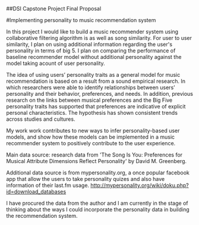 ##DSI Capstone Project Final Proposal


#Implementing personality to music recommendation system


In this project I would like to build a music recommender system using collaborative filtering algorithm is as well as song similarity. For user to user similarity, I plan on using additional information regarding the user's personality in terms of big 5. I plan on comparing the performance of baseline recommender model without additional personality against the model taking acount of user personality. 


 The idea of using users’ personality traits as a general model for music recommendation is based on a result from a sound empirical research. In which researchers were able to identify relationships between users’ personality and their behavior, preferences, and needs. In addition, previous research on the links between musical preferences and the Big Five personality traits has supported that preferences are indicative of explicit personal characteristics. The hypothesis has shown consistent trends across studies and cultures.

My work work contributes to new ways to infer personality-based user models, and show how these models can be implemented in a music recommender system to positively contribute to the user experience.

Main data source: research data from 'The Song Is You: Preferences for Musical Attribute Dimensions Reflect Personality' by David M. Greenberg.

Additional data source is from mypersonality.org, a once popular facebook app that allow the users to take personality quizes and also have information of their last.fm usage. http://mypersonality.org/wiki/doku.php?id=download_databases

I have procured the data from the author and I am currently in the stage of thinking about the ways I could incorporate the personality data in building the recommendation system.
